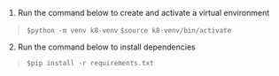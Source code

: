 1. Run the command below to create and activate a virtual environment 
> `$python -m venv k8-venv`
> `$source k8-venv/bin/activate`
2. Run the command below to install dependencies
> `$pip install -r requirements.txt`

